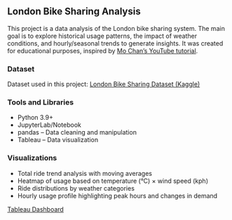 ## London Bike Sharing Analysis

This project is a data analysis of the London bike sharing system.  The main goal is to explore historical usage patterns, the impact of weather conditions, and hourly/seasonal trends to generate insights.  It was created for educational purposes, inspired by [Mo Chan’s YouTube tutorial](https://www.youtube.com/watch?v=nl9eZl1IOKI).

### Dataset

Dataset used in this project: [London Bike Sharing Dataset (Kaggle)](https://www.kaggle.com/datasets/hmavrodiev/london-bike-sharing-dataset)

### Tools and Libraries

- Python 3.9+
- JupyterLab/Notebook
- pandas – Data cleaning and manipulation
- Tableau – Data visualization

### Visualizations

- Total ride trend analysis with moving averages
- Heatmap of usage based on temperature (°C) × wind speed (kph)
- Ride distributions by weather categories
- Hourly usage profile highlighting peak hours and changes in demand

[Tableau Dashboard](https://public.tableau.com/app/profile/sezgi.i.rem.i.lgar/viz/bike_17593283277000/Dashboard)
